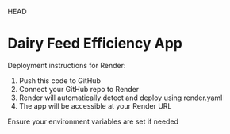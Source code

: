  HEAD
# Dairy Feed Efficiency App

Deployment instructions for Render:

1. Push this code to GitHub
2. Connect your GitHub repo to Render
3. Render will automatically detect and deploy using render.yaml
4. The app will be accessible at your Render URL

Ensure your environment variables are set if needed
